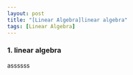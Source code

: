 ```yaml
---
layout: post
title: "[Linear Algebra]linear algebra"
tags: [Linear Algebra]
---
```

### 1. linear algebra
assssss
